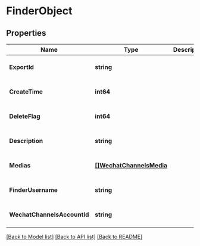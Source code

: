 # FinderObject

## Properties
Name | Type | Description | Notes
------------ | ------------- | ------------- | -------------
**ExportId** | **string** |  | [optional] [default to null]
**CreateTime** | **int64** |  | [optional] [default to null]
**DeleteFlag** | **int64** |  | [optional] [default to null]
**Description** | **string** |  | [optional] [default to null]
**Medias** | [**[]WechatChannelsMedia**](wechat_channels_media.md) |  | [optional] [default to null]
**FinderUsername** | **string** |  | [optional] [default to null]
**WechatChannelsAccountId** | **string** |  | [optional] [default to null]

[[Back to Model list]](../README.md#documentation-for-models) [[Back to API list]](../README.md#documentation-for-api-endpoints) [[Back to README]](../README.md)


